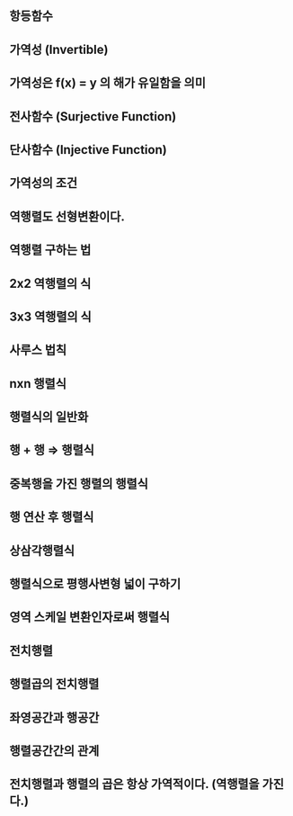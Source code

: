 ## 항등함수

## 가역성 (Invertible)

## 가역성은 f(x) = y 의 해가 유일함을 의미

## 전사함수 (Surjective Function)

## 단사함수 (Injective Function)

## 가역성의 조건

## 역행렬도 선형변환이다.

## 역행렬 구하는 법

## 2x2 역행렬의 식

## 3x3 역행렬의 식

## 사루스 법칙

## nxn 행렬식

## 행렬식의 일반화

## 행 + 행 ⇒ 행렬식

## 중복행을 가진 행렬의 행렬식

## 행 연산 후 행렬식

## 상삼각행렬식

## 행렬식으로 평행사변형 넓이 구하기

## 영역 스케일 변환인자로써 행렬식

## 전치행렬

## 행렬곱의 전치행렬

## 좌영공간과 행공간

## 행렬공간간의 관계

## 전치행렬과 행렬의 곱은 항상 가역적이다. (역행렬을 가진다.)